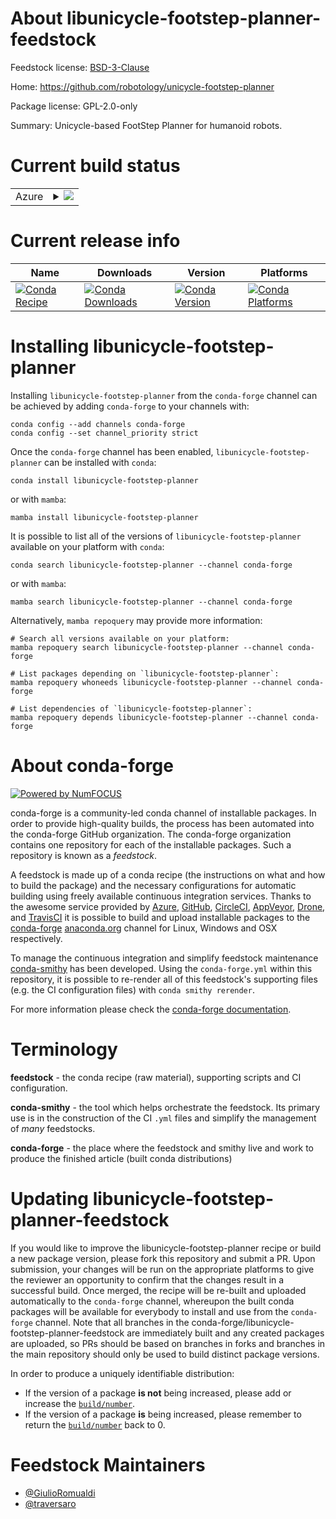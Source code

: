 About libunicycle-footstep-planner-feedstock
============================================

Feedstock license: [BSD-3-Clause](https://github.com/conda-forge/libunicycle-footstep-planner-feedstock/blob/main/LICENSE.txt)

Home: https://github.com/robotology/unicycle-footstep-planner

Package license: GPL-2.0-only

Summary: Unicycle-based FootStep Planner for humanoid robots.

Current build status
====================


<table>
    
  <tr>
    <td>Azure</td>
    <td>
      <details>
        <summary>
          <a href="https://dev.azure.com/conda-forge/feedstock-builds/_build/latest?definitionId=17702&branchName=main">
            <img src="https://dev.azure.com/conda-forge/feedstock-builds/_apis/build/status/libunicycle-footstep-planner-feedstock?branchName=main">
          </a>
        </summary>
        <table>
          <thead><tr><th>Variant</th><th>Status</th></tr></thead>
          <tbody><tr>
              <td>linux_64</td>
              <td>
                <a href="https://dev.azure.com/conda-forge/feedstock-builds/_build/latest?definitionId=17702&branchName=main">
                  <img src="https://dev.azure.com/conda-forge/feedstock-builds/_apis/build/status/libunicycle-footstep-planner-feedstock?branchName=main&jobName=linux&configuration=linux%20linux_64_" alt="variant">
                </a>
              </td>
            </tr><tr>
              <td>linux_aarch64</td>
              <td>
                <a href="https://dev.azure.com/conda-forge/feedstock-builds/_build/latest?definitionId=17702&branchName=main">
                  <img src="https://dev.azure.com/conda-forge/feedstock-builds/_apis/build/status/libunicycle-footstep-planner-feedstock?branchName=main&jobName=linux&configuration=linux%20linux_aarch64_" alt="variant">
                </a>
              </td>
            </tr><tr>
              <td>linux_ppc64le</td>
              <td>
                <a href="https://dev.azure.com/conda-forge/feedstock-builds/_build/latest?definitionId=17702&branchName=main">
                  <img src="https://dev.azure.com/conda-forge/feedstock-builds/_apis/build/status/libunicycle-footstep-planner-feedstock?branchName=main&jobName=linux&configuration=linux%20linux_ppc64le_" alt="variant">
                </a>
              </td>
            </tr><tr>
              <td>osx_64</td>
              <td>
                <a href="https://dev.azure.com/conda-forge/feedstock-builds/_build/latest?definitionId=17702&branchName=main">
                  <img src="https://dev.azure.com/conda-forge/feedstock-builds/_apis/build/status/libunicycle-footstep-planner-feedstock?branchName=main&jobName=osx&configuration=osx%20osx_64_" alt="variant">
                </a>
              </td>
            </tr><tr>
              <td>osx_arm64</td>
              <td>
                <a href="https://dev.azure.com/conda-forge/feedstock-builds/_build/latest?definitionId=17702&branchName=main">
                  <img src="https://dev.azure.com/conda-forge/feedstock-builds/_apis/build/status/libunicycle-footstep-planner-feedstock?branchName=main&jobName=osx&configuration=osx%20osx_arm64_" alt="variant">
                </a>
              </td>
            </tr><tr>
              <td>win_64</td>
              <td>
                <a href="https://dev.azure.com/conda-forge/feedstock-builds/_build/latest?definitionId=17702&branchName=main">
                  <img src="https://dev.azure.com/conda-forge/feedstock-builds/_apis/build/status/libunicycle-footstep-planner-feedstock?branchName=main&jobName=win&configuration=win%20win_64_" alt="variant">
                </a>
              </td>
            </tr>
          </tbody>
        </table>
      </details>
    </td>
  </tr>
</table>

Current release info
====================

| Name | Downloads | Version | Platforms |
| --- | --- | --- | --- |
| [![Conda Recipe](https://img.shields.io/badge/recipe-libunicycle--footstep--planner-green.svg)](https://anaconda.org/conda-forge/libunicycle-footstep-planner) | [![Conda Downloads](https://img.shields.io/conda/dn/conda-forge/libunicycle-footstep-planner.svg)](https://anaconda.org/conda-forge/libunicycle-footstep-planner) | [![Conda Version](https://img.shields.io/conda/vn/conda-forge/libunicycle-footstep-planner.svg)](https://anaconda.org/conda-forge/libunicycle-footstep-planner) | [![Conda Platforms](https://img.shields.io/conda/pn/conda-forge/libunicycle-footstep-planner.svg)](https://anaconda.org/conda-forge/libunicycle-footstep-planner) |

Installing libunicycle-footstep-planner
=======================================

Installing `libunicycle-footstep-planner` from the `conda-forge` channel can be achieved by adding `conda-forge` to your channels with:

```
conda config --add channels conda-forge
conda config --set channel_priority strict
```

Once the `conda-forge` channel has been enabled, `libunicycle-footstep-planner` can be installed with `conda`:

```
conda install libunicycle-footstep-planner
```

or with `mamba`:

```
mamba install libunicycle-footstep-planner
```

It is possible to list all of the versions of `libunicycle-footstep-planner` available on your platform with `conda`:

```
conda search libunicycle-footstep-planner --channel conda-forge
```

or with `mamba`:

```
mamba search libunicycle-footstep-planner --channel conda-forge
```

Alternatively, `mamba repoquery` may provide more information:

```
# Search all versions available on your platform:
mamba repoquery search libunicycle-footstep-planner --channel conda-forge

# List packages depending on `libunicycle-footstep-planner`:
mamba repoquery whoneeds libunicycle-footstep-planner --channel conda-forge

# List dependencies of `libunicycle-footstep-planner`:
mamba repoquery depends libunicycle-footstep-planner --channel conda-forge
```


About conda-forge
=================

[![Powered by
NumFOCUS](https://img.shields.io/badge/powered%20by-NumFOCUS-orange.svg?style=flat&colorA=E1523D&colorB=007D8A)](https://numfocus.org)

conda-forge is a community-led conda channel of installable packages.
In order to provide high-quality builds, the process has been automated into the
conda-forge GitHub organization. The conda-forge organization contains one repository
for each of the installable packages. Such a repository is known as a *feedstock*.

A feedstock is made up of a conda recipe (the instructions on what and how to build
the package) and the necessary configurations for automatic building using freely
available continuous integration services. Thanks to the awesome service provided by
[Azure](https://azure.microsoft.com/en-us/services/devops/), [GitHub](https://github.com/),
[CircleCI](https://circleci.com/), [AppVeyor](https://www.appveyor.com/),
[Drone](https://cloud.drone.io/welcome), and [TravisCI](https://travis-ci.com/)
it is possible to build and upload installable packages to the
[conda-forge](https://anaconda.org/conda-forge) [anaconda.org](https://anaconda.org/)
channel for Linux, Windows and OSX respectively.

To manage the continuous integration and simplify feedstock maintenance
[conda-smithy](https://github.com/conda-forge/conda-smithy) has been developed.
Using the ``conda-forge.yml`` within this repository, it is possible to re-render all of
this feedstock's supporting files (e.g. the CI configuration files) with ``conda smithy rerender``.

For more information please check the [conda-forge documentation](https://conda-forge.org/docs/).

Terminology
===========

**feedstock** - the conda recipe (raw material), supporting scripts and CI configuration.

**conda-smithy** - the tool which helps orchestrate the feedstock.
                   Its primary use is in the construction of the CI ``.yml`` files
                   and simplify the management of *many* feedstocks.

**conda-forge** - the place where the feedstock and smithy live and work to
                  produce the finished article (built conda distributions)


Updating libunicycle-footstep-planner-feedstock
===============================================

If you would like to improve the libunicycle-footstep-planner recipe or build a new
package version, please fork this repository and submit a PR. Upon submission,
your changes will be run on the appropriate platforms to give the reviewer an
opportunity to confirm that the changes result in a successful build. Once
merged, the recipe will be re-built and uploaded automatically to the
`conda-forge` channel, whereupon the built conda packages will be available for
everybody to install and use from the `conda-forge` channel.
Note that all branches in the conda-forge/libunicycle-footstep-planner-feedstock are
immediately built and any created packages are uploaded, so PRs should be based
on branches in forks and branches in the main repository should only be used to
build distinct package versions.

In order to produce a uniquely identifiable distribution:
 * If the version of a package **is not** being increased, please add or increase
   the [``build/number``](https://docs.conda.io/projects/conda-build/en/latest/resources/define-metadata.html#build-number-and-string).
 * If the version of a package **is** being increased, please remember to return
   the [``build/number``](https://docs.conda.io/projects/conda-build/en/latest/resources/define-metadata.html#build-number-and-string)
   back to 0.

Feedstock Maintainers
=====================

* [@GiulioRomualdi](https://github.com/GiulioRomualdi/)
* [@traversaro](https://github.com/traversaro/)


<!-- dummy commit to enable rerendering -->

